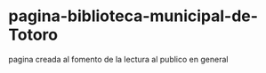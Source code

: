 # pagina-biblioteca-municipal-de-Totoro
pagina creada al fomento de la lectura al publico en general
